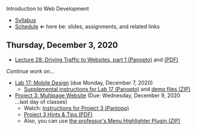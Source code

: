Introduction to Web Development

- [Syllabus](syllabus.md)
- [Schedule](schedule.md)   &lArr; here be: slides, assignments, and related links

## Thursday, December 3, 2020

- [Lecture 28: Driving Traffic to Websites, part 1 (Panopto)](https://rochester.hosted.panopto.com/Panopto/Pages/Viewer.aspx?id=fbbcef18-aa76-4b1d-a162-ac7a0113ee04) and [(PDF)](28-driving-traffic1/driving-traffic1.pdf)

*Continue work on...*

- [Lab 17: Mobile Design](lab17-mobile-design/instructions.md) (due Monday, December 7, 2020)
  - [Supplemental instructions for Lab 17 (Panopto)](https://rochester.hosted.panopto.com/Panopto/Pages/Viewer.aspx?id=980f1f3b-6af8-4967-86f4-ac7a0112225a) and [demo files (ZIP)](lab17-mobile-design/mobile-design_demos.zip)
- [Project 3: Multipage Website](project03-multipage-website/instructions.md) (Due: Wednesday, December 9, 2020 ...last day of classes)
  - Watch: [Instructions for Project 3 (Pantopo)](https://rochester.hosted.panopto.com/Panopto/Pages/Viewer.aspx?id=c5a03407-f8e7-48aa-b1bd-ac6700df1386)
  - [Project 3 Hints & Tips (PDF)](20-project3/project3-structure.pdf)
  - Also, you can use [the professor's Menu Highlighter Plugin (ZIP)](media/menu-highlighter.zip)

